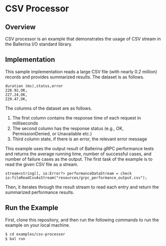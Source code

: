 # CSV Processor

## Overview

CSV processor is an example that demonstrates the usage of CSV stream in the Ballerina I/O standard library.

## Implementation

This sample implementation reads a large CSV file (with nearly 0.2 million) records and provides summarized results. The dataset is as follows.

```csv
duration (ms),status,error
228.92,OK,
227.24,OK,
229.47,OK,
```

The columns of the dataset are as follows.
1. The first column contains the response time of each request in milliseconds
2. The second column has the response status (e.g., OK, PermissionDenied, or Unavailable etc.)
3. Third column state, if there is an error, the relevant error message

This example uses the output result of Ballerina gRPC performance tests and returns the average running time, number of successful cases, and number of failure cases as the output. The first task of the example is to read the given CSV file as a stream.

```ballerina
stream<string[], io:Error?> performanceDataStream = check io:fileReadCsvAsStream("resources/grpc_performance_output.csv");
```

Then, it iterates through the result stream to read each entry and return the summarized performance results.

## Run the Example

First, clone this repository, and then run the following commands to run the example on your local machine.

```sh
$ cd examples/csv-processor
$ bal run
```
